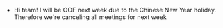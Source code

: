 - Hi team! I will be OOF next week due to the Chinese New Year holiday. Therefore we're canceling all meetings for next week